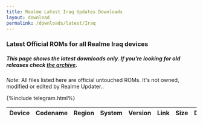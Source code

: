 ```yaml
---
title: Realme Latest Iraq Updates Downloads
layout: download
permalink: /downloads/latest/Iraq
---
```


### Latest Official ROMs for all Realme Iraq devices
##### This page shows the latest downloads only. If you're looking for old releases check [the archive](/downloads/archive/).

*Note*: All files listed here are official untouched ROMs. It's not owned, modified or edited by Realme Updater..

{%include telegram.html%}

<div class="table-responsive-md" id="table-wrapper">
    <table id="downloads" class="display dt-responsive compact table table-striped table-hover table-sm">
        <thead class="thead-dark">
            <tr>
                <th>Device</th>
                <th>Codename</th>
                <th>Region</th>
                <th>System</th>
                <th>Version</th>
                <th>Link</th>
                <th>Size</th>
                <th>Date</th>
            </tr>
        </thead>
        <script>loadLatestDownloads("Iraq/Iraq")</script>
    </table>
</div>
